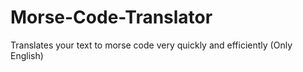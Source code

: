 # Morse-Code-Translator
Translates your text to morse code very quickly and efficiently (Only English)
